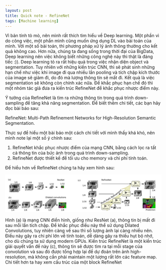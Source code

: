 ```yaml
---
layout: post
title: Quick note - RefineNet
tags: [Machine learning]
---
```


Vì bản tính tò mò, nên mình rất thích tìm hiểu về Deep learning. Một phần vì do công việc, một phần mình cũng muốn ứng dụng DL vào bài toán của mình. Với một số bài toán, thì phương pháp xử lý ảnh thông thường cho kết quả không cao. Hơn nữa, chúng ta đang sống trong thời đại của BigData, Deep learning nên việc không biết những công nghệ này thì thật là đáng tiếc :)). Deep learning tỏ ra rất hiệu quả trong việc nhận diện object và segmentation. Tuy nhiên với những kiến trúc CNN, thì sẽ phát sinh những hạn chế như việc khi image đi qua nhiều lần pooling và tích chập kích thước của image sẽ giảm đi, do đó mà lượng thông tin sẽ mất đi. Kết quả là việc segmentation sẽ không còn chính xác nữa. Để khắc phục hạn chế đó thì một nhóm tác giả đưa ra kiến trúc RefineNet để khắc phục nhược điểm này. 

Ý tưởng của RefineNet là tìm ra những thông tin trong quá trình down-sampling để tăng khả năng segmentation. Để biết thêm chi tiết, các bạn hãy đọc bài báo sau:

RefineNet: Multi-Path Refinement Networks for High-Resolution Semantic Segmentation.

Thực sự để hiểu một bài báo một cách chi tiết với mình thấy khá khó, nên mình note lại một số ý chính sau:

1. RefineNet khắc phục nhược điểm của mạng CNN, bằng cách lọc ra tất cả thông tin của bức ảnh trong quá trình down-sampling.
2. RefineNet được thiết kế để tối ưu cho memory và chi phí tính toán. 

Để hiểu hơn về RefineNet chúng ta hãy xem hình sau:

![refine_Net](/img/RefineNet.JPG "refine_Net")

Hình (a) là mạng CNN điển hình, giống như ResNet (a), thông tin bị mất đi sau mỗi lần tích chập. Để khắc phục điều này thể sử dụng Dilated Convolutions, tuy nhiên càng về sau thì số lượng ảnh lại càng nhiều nên. Điều này gây ra chi phí lớn về tính toán, dễ dàng gây ra thiếu hụt bộ nhớ, cho dù chúng ta sử dụng modern GPUs. Kiến trúc RefineNet là một kiến trúc giải quyết vấn đề này (c), thông tin sẽ được tìm ra tại mỗi stage của convolution và sau đó được tổng hợp lại để dự đoán trên ảnh high-resolution, mà không cần phải maintain một lượng rất lớn các feature map. Chi tiết hơn ta hay xem cấu trúc của một block RefineNet




